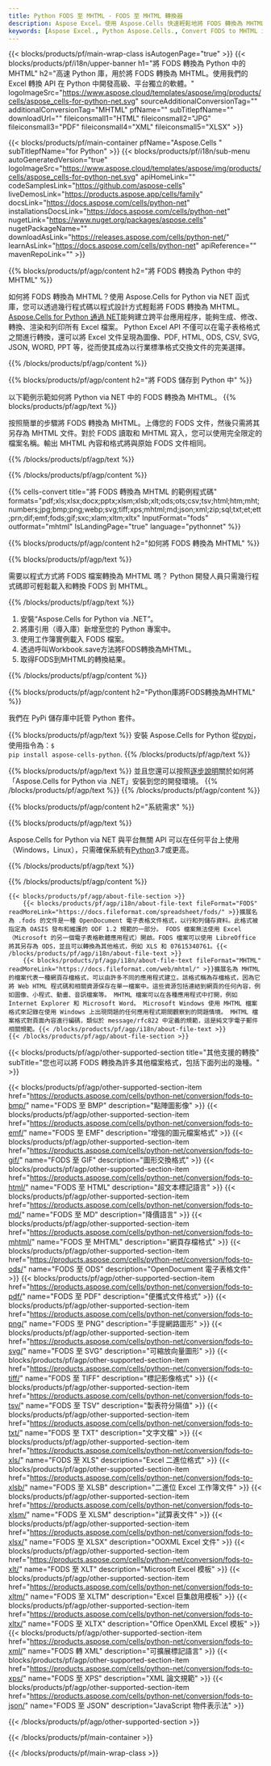 ```yaml
---
title: Python FODS 至 MHTML - FODS 至 MHTML 轉換器
description: Aspose Excel。使用 Aspose.Cells 快速輕鬆地將 FODS 轉換為 MHTML。Python FODS 為 MHTML. Python 將 0761838381830 1076181 將 0761830761830 10760181 將 07618307618381 儲存。為 07611134 81 使用 Python。
keywords: [Aspose Excel., Python Aspose.Cells., Convert FODS to MHTML in Python., Save FODS to MHTML using Python., Python FODS to MHTML saveformat., FODS to MHTML Converter., Python Save FODS as MHTML]
---
```

{{< blocks/products/pf/main-wrap-class isAutogenPage="true" >}}
{{< blocks/products/pf/i18n/upper-banner h1="將 FODS 轉換為 Python 中的 MHTML" h2="高速 Python 庫，用於將 FODS 轉換為 MHTML。使用我們的 Excel 轉換 API 在 Python 中開發高級、平台獨立的軟體。" logoImageSrc="https://www.aspose.cloud/templates/aspose/img/products/cells/aspose_cells-for-python-net.svg" sourceAdditionalConversionTag="" additionalConversionTag="MHTML" pfName="" subTitlepfName="" downloadUrl="" fileiconsmall1="HTML" fileiconsmall2="JPG" fileiconsmall3="PDF" fileiconsmall4="XML" fileiconsmall5="XLSX" >}}

{{< blocks/products/pf/main-container pfName="Aspose.Cells " subTitlepfName="for Python" >}}
{{< blocks/products/pf/i18n/sub-menu autoGeneratedVersion="true" logoImageSrc="https://www.aspose.cloud/templates/aspose/img/products/cells/aspose_cells-for-python-net.svg" apiHomeLink="" codeSamplesLink="https://github.com/aspose-cells" liveDemosLink="https://products.aspose.app/cells/family" docsLink="https://docs.aspose.com/cells/python-net" installationsDocsLink="https://docs.aspose.com/cells/python-net" nugetLink="https://www.nuget.org/packages/aspose.cells" nugetPackageName="" downloadAsLink="https://releases.aspose.com/cells/python-net/" learnAsLink="https://docs.aspose.com/cells/python-net" apiReference="" mavenRepoLink="" >}}


{{% blocks/products/pf/agp/content h2="將 FODS 轉換為 Python 中的 MHTML" %}}

如何將 FODS 轉換為 MHTML？使用 Aspose.Cells for Python via NET 函式庫，您可以透過幾行程式碼以程式設計方式輕鬆將 FODS 轉換為 MHTML。[Aspose.Cells for Python 通過 NET](https://pypi.org/project/aspose-cells-python/)能夠建立跨平台應用程序，能夠生成、修改、轉換、渲染和列印所有 Excel 檔案。 Python Excel API 不僅可以在電子表格格式之間進行轉換，還可以將 Excel 文件呈現為圖像、PDF, HTML, ODS, CSV, SVG, JSON, WORD, PPT 等，從而使其成為以行業標準格式交換文件的完美選擇。

{{% /blocks/products/pf/agp/content %}}


{{% blocks/products/pf/agp/content h2="將 FODS 儲存到 Python 中" %}}

以下範例示範如何將 Python via NET 中的 FODS 轉換為 MHTML。
{{% blocks/products/pf/agp/text %}}

按照簡單的步驟將 FODS 轉換為 MHTML。上傳您的 FODS 文件，然後只需將其另存為 MHTML 文件。對於 FODS 讀取和 MHTML 寫入，您可以使用完全限定的檔案名稱。輸出 MHTML 內容和格式將與原始 FODS 文件相同。

{{% /blocks/products/pf/agp/text %}}

{{% /blocks/products/pf/agp/content %}}

{{% cells-convert title="將 FODS 轉換為 MHTML 的範例程式碼" formats="pdf;xls;xlsx;docx;pptx;xlsm;xlsb;xlt;ods;ots;csv;tsv;html;htm;mht;numbers;jpg;bmp;png;webp;svg;tiff;xps;mhtml;md;json;xml;zip;sql;txt;et;ett;prn;dif;emf;fods;gif;sxc;xlam;xltm;xltx" InputFormat="fods" outformat="mhtml" IsLandingPage="true" language="pythonnet" %}}

{{% blocks/products/pf/agp/content h2="如何將 FODS 轉換為 MHTML" %}}

{{% blocks/products/pf/agp/text %}}

需要以程式方式將 FODS 檔案轉換為 MHTML 嗎？ Python 開發人員只需幾行程式碼即可輕鬆載入和轉換 FODS 到 MHTML。

{{% /blocks/products/pf/agp/text %}}

1. 安裝“Aspose.Cells for Python via .NET”。
1. 將庫引用（導入庫）新增至您的 Python 專案中。
1. 使用工作簿實例載入 FODS 檔案。
1. 透過呼叫Workbook.save方法將FODS轉換為MHTML。
1. 取得FODS到MHTML的轉換結果。

{{% /blocks/products/pf/agp/content %}}


{{% blocks/products/pf/agp/content h2="Python庫將FODS轉換為MHTML" %}}

我們在 PyPi 儲存庫中託管 Python 套件。

{{% blocks/products/pf/agp/text %}}
安裝 Aspose.Cells for Python 從<a href="https://pypi.org/project/aspose-cells-python/">pypi</a>，使用指令為：<code>$ pip install aspose-cells-python</code>.
{{% /blocks/products/pf/agp/text %}}

{{% blocks/products/pf/agp/text %}}
並且您還可以按照[逐步說明](https://docs.aspose.com/cells/python-net/getting-started/)關於如何將「Aspose.Cells for Python via .NET」安裝到您的開發環境。
{{% /blocks/products/pf/agp/text %}}
{{% /blocks/products/pf/agp/content %}}

{{% blocks/products/pf/agp/content h2="系統需求" %}}

{{% blocks/products/pf/agp/text %}}

 Aspose.Cells for Python via NET 與平台無關 API 可以在任何平台上使用（Windows，Linux），只需確保系統有[Python](https://www.python.org/downloads/)3.7或更高。
 
{{% /blocks/products/pf/agp/text %}}

{{% /blocks/products/pf/agp/content %}}

<!-- aboutfile Starts -->
    {{< blocks/products/pf/agp/about-file-section >}}
        {{< blocks/products/pf/agp/i18n/about-file-text fileFormat="FODS" readMoreLink="https://docs.fileformat.com/spreadsheet/fods/" >}}擴展名為 .fods 的文件是一種 OpenDocument 電子表格文件格式，以行和列儲存資料。此格式被指定為 OASIS 發布和維護的 ODF 1.2 規範的一部分。 FODS 檔案無法使用 Excel（Microsoft 的另一個電子表格軟體應用程式）開啟。FODS 檔案可以使用 LibreOffice 將其另存為 ODS，並且可以轉換為其他格式，例如 XLS 和 07615340761。{{< /blocks/products/pf/agp/i18n/about-file-text >}}
        {{< blocks/products/pf/agp/i18n/about-file-text fileFormat="MHTML" readMoreLink="https://docs.fileformat.com/web/mhtml/" >}}擴展名為 MHTML 的檔案代表一種網頁存檔格式，可以由許多不同的應用程式建立。該格式稱為存檔格式，因為它將 Web HTML 程式碼和相關資源保存在單一檔案中。這些資源包括連結到網頁的任何內容，例如圖像、小程式、動畫、音訊檔案等。 MHTML 檔案可以在各種應用程式中打開，例如 Internet Explorer 和 Microsoft Word。 Microsoft Windows 使用 MHTML 檔案格式來記錄在使用 Windows 上出現問題的任何應用程式期間觀察到的問題情境。 MHTML 檔案格式對頁面內容進行編碼，類似於 message/rfc822 中定義的規範，這是純文字電子郵件相關規範。{{< /blocks/products/pf/agp/i18n/about-file-text >}}
    {{< /blocks/products/pf/agp/about-file-section >}}
<!-- aboutfile Ends -->

{{< blocks/products/pf/agp/other-supported-section title="其他支援的轉換" subTitle="您也可以將 FODS 轉換為許多其他檔案格式，包括下面列出的幾種。" >}}

{{< blocks/products/pf/agp/other-supported-section-item href="https://products.aspose.com/cells/python-net/conversion/fods-to-bmp/" name="FODS 至 BMP" description="點陣圖影像" >}}
{{< blocks/products/pf/agp/other-supported-section-item href="https://products.aspose.com/cells/python-net/conversion/fods-to-emf/" name="FODS 至 EMF" description="增強的圖元檔案格式" >}}
{{< blocks/products/pf/agp/other-supported-section-item href="https://products.aspose.com/cells/python-net/conversion/fods-to-gif/" name="FODS 至 GIF" description="圖形交換格式" >}}
{{< blocks/products/pf/agp/other-supported-section-item href="https://products.aspose.com/cells/python-net/conversion/fods-to-html/" name="FODS 至 HTML" description="超文本標記語言" >}}
{{< blocks/products/pf/agp/other-supported-section-item href="https://products.aspose.com/cells/python-net/conversion/fods-to-md/" name="FODS 至 MD" description="降價語言" >}}
{{< blocks/products/pf/agp/other-supported-section-item href="https://products.aspose.com/cells/python-net/conversion/fods-to-mhtml/" name="FODS 至 MHTML" description="網頁存檔格式" >}}
{{< blocks/products/pf/agp/other-supported-section-item href="https://products.aspose.com/cells/python-net/conversion/fods-to-ods/" name="FODS 至 ODS" description="OpenDocument 電子表格文件" >}}
{{< blocks/products/pf/agp/other-supported-section-item href="https://products.aspose.com/cells/python-net/conversion/fods-to-pdf/" name="FODS 至 PDF" description="便攜式文件格式" >}}
{{< blocks/products/pf/agp/other-supported-section-item href="https://products.aspose.com/cells/python-net/conversion/fods-to-png/" name="FODS 至 PNG" description="手提網路圖形" >}}
{{< blocks/products/pf/agp/other-supported-section-item href="https://products.aspose.com/cells/python-net/conversion/fods-to-svg/" name="FODS 至 SVG" description="可縮放向量圖形" >}}
{{< blocks/products/pf/agp/other-supported-section-item href="https://products.aspose.com/cells/python-net/conversion/fods-to-tiff/" name="FODS 至 TIFF" description="標記影像格式" >}}
{{< blocks/products/pf/agp/other-supported-section-item href="https://products.aspose.com/cells/python-net/conversion/fods-to-tsv/" name="FODS 至 TSV" description="製表符分隔值" >}}
{{< blocks/products/pf/agp/other-supported-section-item href="https://products.aspose.com/cells/python-net/conversion/fods-to-txt/" name="FODS 至 TXT" description="文字文檔" >}}
{{< blocks/products/pf/agp/other-supported-section-item href="https://products.aspose.com/cells/python-net/conversion/fods-to-xls/" name="FODS 至 XLS" description="Excel 二進位格式" >}}
{{< blocks/products/pf/agp/other-supported-section-item href="https://products.aspose.com/cells/python-net/conversion/fods-to-xlsb/" name="FODS 至 XLSB" description="二進位 Excel 工作簿文件" >}}
{{< blocks/products/pf/agp/other-supported-section-item href="https://products.aspose.com/cells/python-net/conversion/fods-to-xlsm/" name="FODS 至 XLSM" description="試算表文件" >}}
{{< blocks/products/pf/agp/other-supported-section-item href="https://products.aspose.com/cells/python-net/conversion/fods-to-xlsx/" name="FODS 至 XLSX" description="OOXML Excel 文件" >}}
{{< blocks/products/pf/agp/other-supported-section-item href="https://products.aspose.com/cells/python-net/conversion/fods-to-xlt/" name="FODS 至 XLT" description="Microsoft Excel 模板" >}}
{{< blocks/products/pf/agp/other-supported-section-item href="https://products.aspose.com/cells/python-net/conversion/fods-to-xltm/" name="FODS 至 XLTM" description="Excel 巨集啟用模板" >}}
{{< blocks/products/pf/agp/other-supported-section-item href="https://products.aspose.com/cells/python-net/conversion/fods-to-xltx/" name="FODS 至 XLTX" description="Office OpenXML Excel 模板" >}}
{{< blocks/products/pf/agp/other-supported-section-item href="https://products.aspose.com/cells/python-net/conversion/fods-to-xml/" name="FODS 轉 XML" description="可擴展標記語言" >}}
{{< blocks/products/pf/agp/other-supported-section-item href="https://products.aspose.com/cells/python-net/conversion/fods-to-xps/" name="FODS 至 XPS" description="XML 論文規範" >}}
{{< blocks/products/pf/agp/other-supported-section-item href="https://products.aspose.com/cells/python-net/conversion/fods-to-json/" name="FODS 至 JSON" description="JavaScript 物件表示法" >}}

{{< /blocks/products/pf/agp/other-supported-section >}}

{{< /blocks/products/pf/main-container >}}
    
{{< /blocks/products/pf/main-wrap-class >}}
